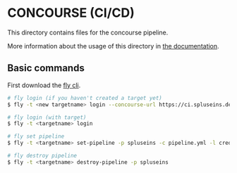 # CONCOURSE (CI/CD)

This directory contains files for the concourse pipeline.

More information about the usage of this directory in [the documentation](https://concourse-ci.org/docs.html).


## Basic commands

First download the [fly cli](https://concourse-ci.org/download.html).

```bash
# fly login (if you haven't created a target yet)
$ fly -t <new targetname> login --concourse-url https://ci.spluseins.de

# fly login (with target)
$ fly -t <targetname> login

# fly set pipeline
$ fly -t <targetname> set-pipeline -p spluseins -c pipeline.yml -l credentials.yml

# fly destroy pipeline
$ fly -t <targetname> destroy-pipeline -p spluseins
```